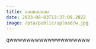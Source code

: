 ```yaml
---
title: uuuuuuuuu
date: 2023-08-03T13:37:09.282Z
image: /pta/public/upload/w.jpg
---
```

qwwwwwwwwwwwwwwwwwww